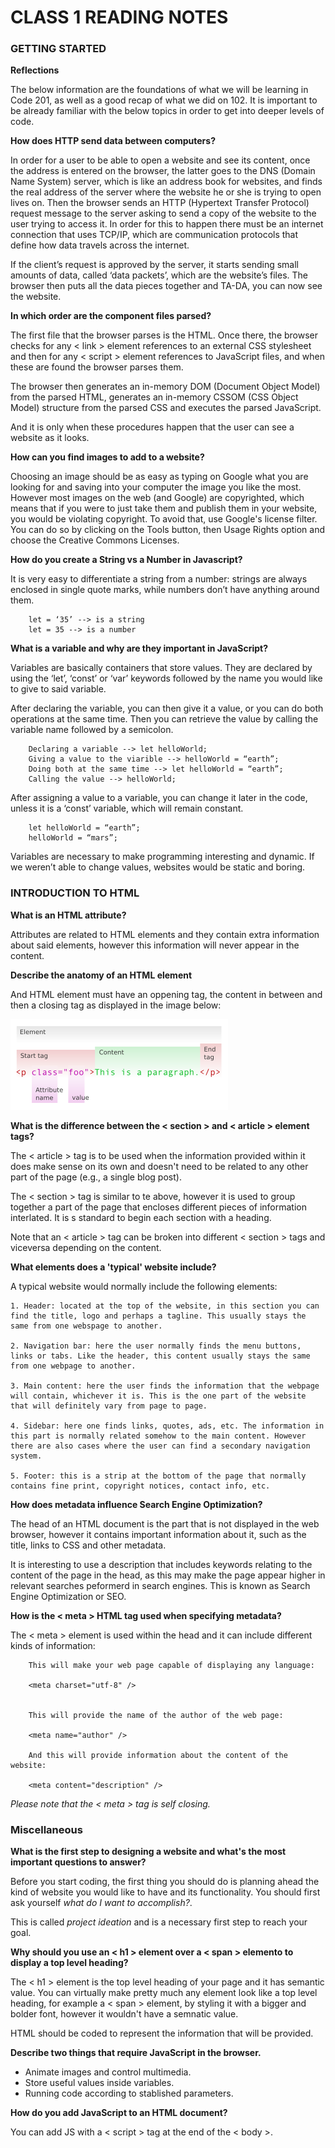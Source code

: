 # CLASS 1 READING NOTES

### GETTING STARTED


**Reflections**

The below information are the foundations of what we will be learning in Code 201, as well as a good recap of what we did on 102. It is important to be already familiar with the below topics in order to get into deeper levels of code.


**How does HTTP send data between computers?**

In order for a user to be able to open a website and see its content, once the address is entered on the browser, the latter goes to the DNS (Domain Name System) server, which is like an address book for websites, and finds the real address of the server where the website he or she is trying to open lives on. Then the browser sends an HTTP (Hypertext Transfer Protocol) request message to the server asking to send a copy of the website to the user trying to access it. In order for this to happen there must be an internet connection that uses TCP/IP, which are communication protocols that define how data travels across the internet.

If the client’s request is approved by the server, it starts sending small amounts of data, called ‘data packets’, which are the website’s files. The browser then puts all the data pieces together and TA-DA, you can now see the website.  


**In which order are the component files parsed?**

The first file that the browser parses is the HTML. Once there, the browser checks for any < link > element references to an external CSS stylesheet and then for any < script > element references to JavaScript files, and when these are found the browser parses them.

The browser then generates an in-memory DOM (Document Object Model) from the parsed HTML, generates an in-memory CSSOM (CSS Object Model) structure from the parsed CSS and executes the parsed JavaScript.

And it is only when these procedures happen that the user can see a website as it looks.


**How can you find images to add to a website?**

Choosing an image should be as easy as typing on Google what you are looking for and saving into your computer the image you like the most. However most images on the web (and Google) are copyrighted, which means that if you were to just take them and publish them in your website, you would be violating copyright. To avoid that, use Google's license filter. You can do so by clicking on the Tools button, then Usage Rights option and choose the Creative Commons Licenses.


**How do you create a String vs a Number in Javascript?**

It is very easy to differentiate a string from a number: strings are always enclosed in single quote marks, while numbers don’t have anything around them.

        let = ‘35’ --> is a string 
        let = 35 --> is a number


**What is a variable and why are they important in JavaScript?**

Variables are basically containers that store values. They are declared by using the ‘let’, ‘const’ or ‘var’ keywords followed by the name you would like to give to said variable.

After declaring the variable, you can then give it a value, or you can do both operations at the same time. Then you can retrieve the value by calling the variable name followed by a semicolon.

        Declaring a variable --> let helloWorld;
        Giving a value to the viarible --> helloWorld = “earth”;
        Doing both at the same time --> let helloWorld = “earth”;
        Calling the value --> helloWorld;

After assigning a value to a variable, you can change it later in the code, unless it is a ‘const’ variable, which will remain constant.

        let helloWorld = “earth”;
        helloWorld = “mars”;

Variables are necessary to make programming interesting and dynamic. If we weren’t able to change values, websites would be static and boring.


### INTRODUCTION TO HTML


**What is an HTML attribute?**

Attributes are related to HTML elements and they contain extra information about said elements, however this information will never appear in the content.



**Describe the anatomy of an HTML element**

And HTML element must have an oppening tag, the content in between and then a closing tag as displayed in the image below:

![HTML element example](HTML_element_structure.png)


**What is the difference between the < section > and < article > element tags?**

The < article > tag is to be used when the information provided within it does make sense on its own and doesn't need to be related to any other part of the page (e.g., a single blog post).

The < section > tag is similar to te above, however it is used to group together a part of the page that encloses different pieces of information interlated. It is s standard to begin each section with a heading.

Note that an < article > tag can be broken into different < section > tags and viceversa depending on the content.


**What elements does a 'typical' website include?**

A typical website would normally include the following elements:

    1. Header: located at the top of the website, in this section you can find the title, logo and perhaps a tagline. This usually stays the same from one webspage to another.

    2. Navigation bar: here the user normally finds the menu buttons, links or tabs. Like the header, this content usually stays the same from one webpage to another.

    3. Main content: here the user finds the information that the webpage will contain, whichever it is. This is the one part of the website that will definitely vary from page to page.

    4. Sidebar: here one finds links, quotes, ads, etc. The information in this part is normally related somehow to the main content. However there are also cases where the user can find a secondary navigation system. 

    5. Footer: this is a strip at the bottom of the page that normally contains fine print, copyright notices, contact info, etc.


**How does metadata influence Search Engine Optimization?**

The head of an HTML document is the part that is not displayed in the web browser, however it contains important information about it, such as the title, links to CSS and other metadata.

It is interesting to use a description that includes keywords relating to the content of the page in the head, as this may make the page appear higher in relevant searches peformerd in search engines. This is known as Search Engine Optimization or SEO.


**How is the < meta > HTML tag used when specifying metadata?**

The < meta > element is used within the head and it can include different kinds of information:

        This will make your web page capable of displaying any language: 

        <meta charset="utf-8" /> 
        
        
        This will provide the name of the author of the web page:

        <meta name="author" />

        And this will provide information about the content of the website:

        <meta content="description" /> 

*Please note that the < meta > tag is self closing.*


### Miscellaneous


**What is the first step to designing a website and what's the most important questions to answer?**

Before you start coding, the first thing you should do is planning ahead the kind of website you would like to have and its functionality. You should first ask yourself *what do I want to accomplish?*.

This is called *project ideation* and is a necessary first step to reach your goal.


**Why should you use an < h1 > element over a < span > elemento to display a top level heading?**

The < h1 > element is the top level heading of your page and it has semantic value. You can virtually make pretty much any element look like a top level heading, for example a < span > element, by styling it with a bigger and bolder font, however it wouldn't have a semnatic value.

HTML should be coded to represent the information that will be provided.


**Describe two things that require JavaScript in the browser.**

- Animate images and control multimedia.
- Store useful values inside variables.
- Running code according to stablished parameters.

**How do you add JavaScript to an HTML document?**

You can add JS with a < script > tag at the end of the < body >.
